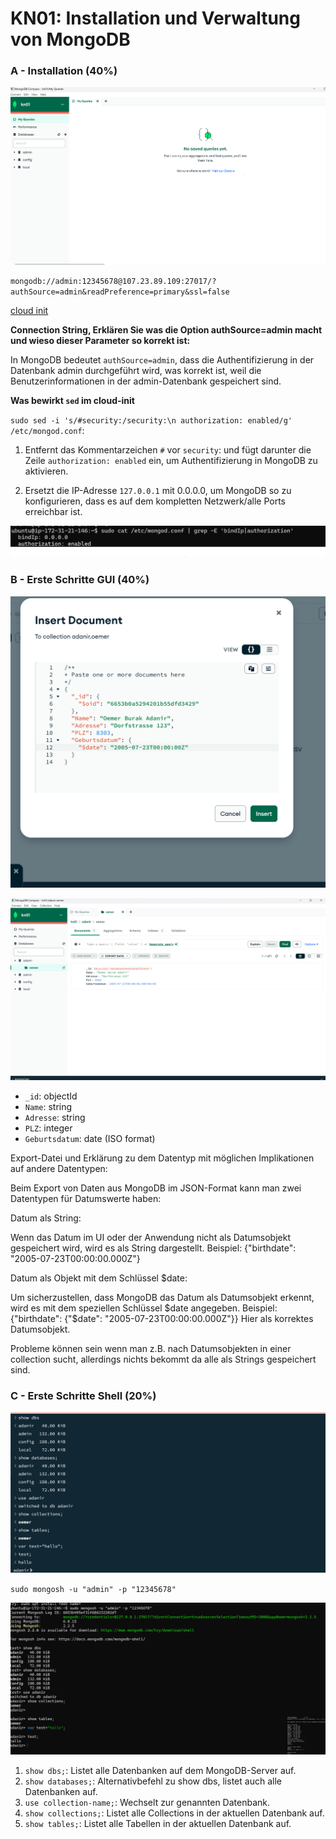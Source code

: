 # KN01: Installation und Verwaltung von MongoDB

### A - Installation (40%)

![Image](./bin/kn01a1.png)

`mongodb://admin:12345678@107.23.89.109:27017/?authSource=admin&readPreference=primary&ssl=false`

[cloud init](./bin/cloud-init.yam)

<b>Connection String, Erklären Sie was die Option authSource=admin
macht und wieso dieser Parameter so korrekt ist:</b>

In MongoDB bedeutet `authSource=admin`, dass die Authentifizierung in der Datenbank admin durchgeführt wird, was korrekt ist, weil die Benutzerinformationen in der admin-Datenbank gespeichert sind.


<b>Was bewirkt `sed` im cloud-init</b>

`sudo sed -i 's/#security:/security:\n authorization: enabled/g' /etc/mongod.conf`:

1. Entfernt das Kommentarzeichen `#` vor `security`: und fügt darunter die Zeile `authorization: enabled` ein, um Authentifizierung in MongoDB zu aktivieren.

2. Ersetzt die IP-Adresse `127.0.0.1` mit 0.0.0.0, um MongoDB so zu konfigurieren, dass es auf dem kompletten Netzwerk/alle Ports erreichbar ist.




![Image](./bin/kn01a2bindipsecuritz.png)

### B - Erste Schritte GUI (40%)

![Image](./bin/kn01b1insertdocument.png)

![Image](./bin/Screenshot0153.png)


- `_id`: objectId
- `Name`: string
- `Adresse`: string
- `PLZ`: integer
- `Geburtsdatum`: date (ISO format)

Export-Datei und Erklärung zu dem Datentyp mit möglichen Implikationen auf andere
Datentypen:

Beim Export von Daten aus MongoDB im JSON-Format kann man zwei Datentypen für Datumswerte haben:

Datum als String:

Wenn das Datum im UI oder der Anwendung nicht als Datumsobjekt gespeichert wird, wird es als String dargestellt.
Beispiel: {"birthdate": "2005-07-23T00:00:00.000Z"}


Datum als Objekt mit dem Schlüssel $date:

Um sicherzustellen, dass MongoDB das Datum als Datumsobjekt erkennt, wird es mit dem speziellen Schlüssel $date angegeben.
Beispiel: {"birthdate": {"$date": "2005-07-23T00:00:00.000Z"}}
Hier als korrektes Datumsobjekt.

Probleme können sein wenn man z.B. nach Datumsobjekten in einer collection sucht, allerdings nichts bekommt da alle als Strings gespeichert sind.

### C - Erste Schritte Shell (20%)

![Image](./bin/kn01c1mongodbstuff.png)

`sudo mongosh -u "admin" -p "12345678"`

![Image](./bin/kn01c2mongodbcmd.png)

1. `show dbs;`: Listet alle Datenbanken auf dem MongoDB-Server auf.
2. `show databases;`: Alternativbefehl zu show dbs, listet auch alle Datenbanken auf.
3. `use collection-name;`: Wechselt zur genannten Datenbank.
4. `show collections;`: Listet alle Collections in der aktuellen Datenbank auf.
5. `show tables;`: Listet alle Tabellen in der aktuellen Datenbank auf.